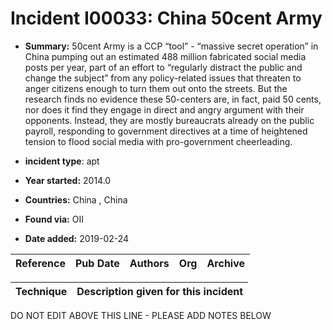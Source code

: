 # Incident I00033: China 50cent Army

* **Summary:** 50cent Army is a CCP “tool” - “massive secret operation” in China pumping out an estimated 488 million fabricated social media posts per year, part of an effort to “regularly distract the public and change the subject” from any policy-related issues that threaten to anger citizens enough to turn them out onto the streets. But the research finds no evidence these 50-centers are, in fact, paid 50 cents, nor does it find they engage in direct and angry argument with their opponents. Instead, they are mostly bureaucrats already on the public payroll, responding to government directives at a time of heightened tension to flood social media with pro-government cheerleading.

* **incident type**: apt

* **Year started:** 2014.0

* **Countries:** China , China

* **Found via:** OII

* **Date added:** 2019-02-24


| Reference | Pub Date | Authors | Org | Archive |
| --------- | -------- | ------- | --- | ------- |

 

| Technique | Description given for this incident |
| --------- | ------------------------- |


DO NOT EDIT ABOVE THIS LINE - PLEASE ADD NOTES BELOW